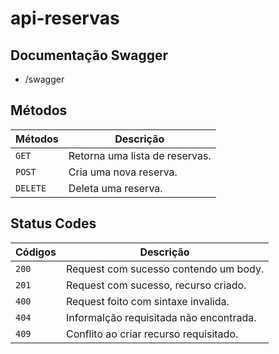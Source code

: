 # api-reservas

## Documentação Swagger

+ /swagger

## Métodos

| Métodos  | Descrição                      |
|----------|--------------------------------|
| `GET`    | Retorna uma lista de reservas. |
| `POST`   | Cria uma nova reserva.         |
| `DELETE` | Deleta uma reserva.            |

## Status Codes

| Códigos | Descrição                               |
|---------|-----------------------------------------|
| `200`   | Request com sucesso contendo um body.   |
| `201`   | Request com sucesso, recurso criado.    |
| `400`   | Request foito com sintaxe invalida.     |
| `404`   | Informalção requisitada não encontrada. |
| `409`   | Conflito ao criar recurso requisitado.  |

